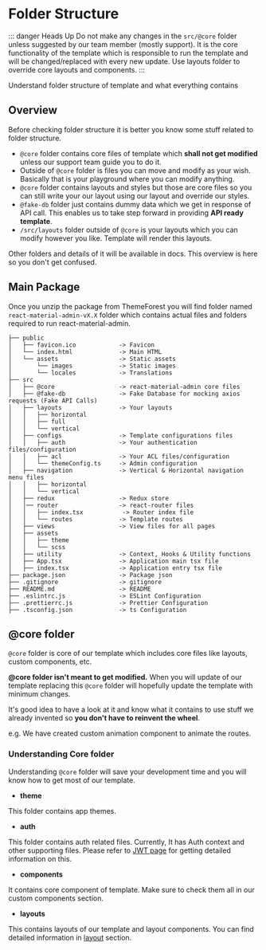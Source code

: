 # Folder Structure

::: danger Heads Up
Do not make any changes in the `src/@core` folder unless suggested by our team member (mostly support). It is the core functionality of the template which is responsible to run the template and will be changed/replaced with every new update. Use layouts folder to override core layouts and components.
:::

Understand folder structure of template and what everything contains

## Overview

Before checking folder structure it is better you know some stuff related to folder structure.

- `@core` folder contains core files of template which **shall not get modified** unless our support team guide you to do it.
- Outside of `@core` folder is files you can move and modify as your wish. Basically that is your playground where you can modify anything.
- `@core` folder contains layouts and styles but those are core files so you can still write your our layout using our layout and override our styles.
- `@fake-db` folder just contains dummy data which we get in response of API call. This enables us to take step forward in providing **API ready template**.
- `/src/layouts` folder outside of `@core` is your layouts which you can modify however you like. Template will render this layouts.

Other folders and details of it will be available in docs. This overview is here so you don't get confused.

## Main Package

Once you unzip the package from ThemeForest you will find folder named `react-material-admin-vX.X` folder which contains actual files and folders required to run react-material-admin.

```
├── public
│   ├── favicon.ico            -> Favicon
│   └── index.html             -> Main HTML
│   └── assets                 -> Static assets
│       └── images             -> Static images
│       └── locales            -> Translations
├── src
│   ├── @core                  -> react-material-admin core files
│   ├── @fake-db               -> Fake Database for mocking axios requests (Fake API Calls)
│   ├── layouts                -> Your layouts
│   │   ├── horizontal
│   │   ├── full
│   │   └── vertical
│   ├── configs                -> Template configurations files
│   │   ├── auth               -> Your authentication files/configuration
│   │   ├── acl                -> Your ACL files/configuration
│   │   └── themeConfig.ts     -> Admin configuration
│   ├── navigation             -> Vertical & Horizontal navigation menu files
│   │   ├── horizontal
│   │   └── vertical
│   ├── redux                  -> Redux store
│   │── router                 -> react-router files
│   │   ├── index.tsx           -> Router index file
│   │   └── routes             -> Template routes
│   ├── views                  -> View files for all pages
│   ├── assets
│   │   ├── theme
│   │   └── scss
│   ├── utility                -> Context, Hooks & Utility functions
│   ├── App.tsx                -> Application main tsx file
│   ├── index.tsx              -> Application entry tsx file
├── package.json               -> Package json
├── .gitignore                 -> gitignore
├── README.md                  -> README
├── .eslintrc.js               -> ESLint Configuration
├── .prettierrc.js             -> Prettier Configuration
├── .tsconfig.json             -> ts Configuration
```

## @core folder

`@core` folder is core of our template which includes core files like layouts, custom components, etc.

**@core folder isn't meant to get modified.** When you will update of our template replacing this `@core` folder will hopefully update the template with minimum changes.

It's good idea to have a look at it and know what it contains to use stuff we already invented so **you don't have to reinvent the wheel**.

e.g. We have created custom animation component to animate the routes.

### Understanding Core folder

Understanding `@core` folder will save your development time and you will know how to get most of our template.

- **theme**

This folder contains app themes.

- **auth**

This folder contains auth related files. Currently, It has Auth context and other supporting files. Please refer to [JWT page](/guide/development/authentication.md) for getting detailed information on this.

- **components**

It contains core component of template. Make sure to check them all in our custom components section.

- **layouts**

This contains layouts of our template and layout components. You can find detailed information in [layout](/guide/layout/layout-types.md) section.
